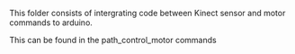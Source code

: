 This folder consists of intergrating code between Kinect sensor and motor commands to arduino. 

This can be found in the path_control_motor commands
